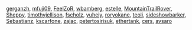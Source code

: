 [gerganzh](/en-US/profiles/gerganzh),
[mfuji09](/en-US/profiles/mfuji09), [FeelZoR](/en-US/profiles/FeelZoR),
[wbamberg](/en-US/profiles/wbamberg),
[estelle](/en-US/profiles/estelle),
[MountainTrailRover](/en-US/profiles/MountainTrailRover),
[Sheppy](/en-US/profiles/Sheppy),
[timothyjellison](/en-US/profiles/timothyjellison),
[fscholz](/en-US/profiles/fscholz), [yuheiy](/en-US/profiles/yuheiy),
[roryokane](/en-US/profiles/roryokane), [teoli](/en-US/profiles/teoli),
[sideshowbarker](/en-US/profiles/sideshowbarker),
[Sebastianz](/en-US/profiles/Sebastianz),
[kscarfone](/en-US/profiles/kscarfone), [zajac](/en-US/profiles/zajac),
[petertosirisuk](/en-US/profiles/petertosirisuk),
[ethertank](/en-US/profiles/ethertank), [cers](/en-US/profiles/cers),
[avsaro](/en-US/profiles/avsaro)
